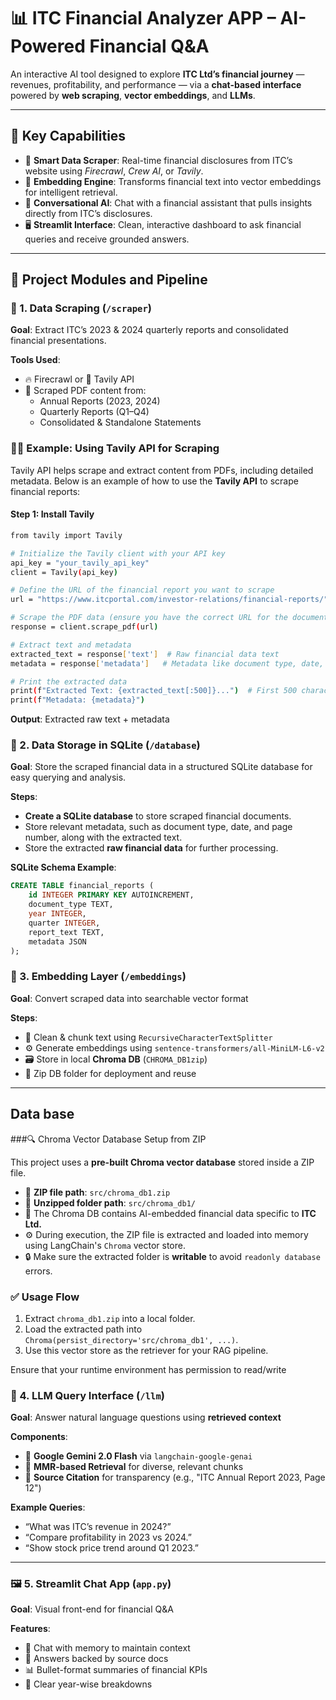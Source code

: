 # 📊 ITC Financial Analyzer APP – AI-Powered Financial Q&A

An interactive AI tool designed to explore **ITC Ltd’s financial journey** — revenues, profitability, and performance — via a **chat-based interface** powered by **web scraping**, **vector embeddings**, and **LLMs**.

---

## 🌟 Key Capabilities

- 🤖 **Smart Data Scraper**: Real-time financial disclosures from ITC’s website using *Firecrawl*, *Crew AI*, or *Tavily*.
- 🧬 **Embedding Engine**: Transforms financial text into vector embeddings for intelligent retrieval.
- 🧠 **Conversational AI**: Chat with a financial assistant that pulls insights directly from ITC’s disclosures.
- 🖥️ **Streamlit Interface**: Clean, interactive dashboard to ask financial queries and receive grounded answers.

---

## 🔧 Project Modules and Pipeline

### 📁 1. Data Scraping (`/scraper`)
**Goal**: Extract ITC’s 2023 & 2024 quarterly reports and consolidated financial presentations.

**Tools Used**:  
- 🔥 Firecrawl or 🤖 Tavily API  
- 📄 Scraped PDF content from:
  - Annual Reports (2023, 2024)
  - Quarterly Reports (Q1–Q4)
  - Consolidated & Standalone Statements

### 🧑‍💻 Example: Using **Tavily API** for Scraping

Tavily API helps scrape and extract content from PDFs, including detailed metadata. Below is an example of how to use the **Tavily API** to scrape financial reports:

#### Step 1: Install Tavily

```bash
from tavily import Tavily

# Initialize the Tavily client with your API key
api_key = "your_tavily_api_key"
client = Tavily(api_key)

# Define the URL of the financial report you want to scrape
url = "https://www.itcportal.com/investor-relations/financial-reports/"

# Scrape the PDF data (ensure you have the correct URL for the document)
response = client.scrape_pdf(url)

# Extract text and metadata
extracted_text = response['text']  # Raw financial data text
metadata = response['metadata']   # Metadata like document type, date, etc.

# Print the extracted data
print(f"Extracted Text: {extracted_text[:500]}...")  # First 500 characters of the report
print(f"Metadata: {metadata}")

```
**Output**: Extracted raw text + metadata


### 📁 2. Data Storage in SQLite (`/database`)
**Goal**: Store the scraped financial data in a structured SQLite database for easy querying and analysis.

**Steps**:
- **Create a SQLite database** to store scraped financial documents.
- Store relevant metadata, such as document type, date, and page number, along with the extracted text.
- Store the extracted **raw financial data** for further processing.

**SQLite Schema Example**:
```sql
CREATE TABLE financial_reports (
    id INTEGER PRIMARY KEY AUTOINCREMENT,
    document_type TEXT,
    year INTEGER,
    quarter INTEGER,
    report_text TEXT,
    metadata JSON
);
```
### 🧠 3. Embedding Layer (`/embeddings`)
**Goal**: Convert scraped data into searchable vector format

**Steps**:
- 🔄 Clean & chunk text using `RecursiveCharacterTextSplitter`
- ⚙️ Generate embeddings using `sentence-transformers/all-MiniLM-L6-v2`
- 🗃️ Store in local **Chroma DB** (`CHROMA_DB1zip`)
- 🧳 Zip DB folder for deployment and reuse

---
## Data base
###🔍  Chroma Vector Database Setup from ZIP

This project uses a **pre-built Chroma vector database** stored inside a ZIP file.

- 📁 **ZIP file path**: `src/chroma_db1.zip`
- 📂 **Unzipped folder path**: `src/chroma_db1/`
- 🧠 The Chroma DB contains AI-embedded financial data specific to **ITC Ltd.**
- ⚙️ During execution, the ZIP file is extracted and loaded into memory using LangChain's `Chroma` vector store.
- 🔒 Make sure the extracted folder is **writable** to avoid `readonly database` errors.

### ✅ Usage Flow
1. Extract `chroma_db1.zip` into a local folder.
2. Load the extracted path into `Chroma(persist_directory='src/chroma_db1', ...)`.
3. Use this vector store as the retriever for your RAG pipeline.

Ensure that your runtime environment has permission to read/write

### 💬 4. LLM Query Interface (`/llm`)
**Goal**: Answer natural language questions using **retrieved context**

**Components**:
- 🤖 **Google Gemini 2.0 Flash** via `langchain-google-genai`
- 🎯 **MMR-based Retrieval** for diverse, relevant chunks
- 📄 **Source Citation** for transparency (e.g., "ITC Annual Report 2023, Page 12")

**Example Queries**:
- “What was ITC’s revenue in 2024?”
- “Compare profitability in 2023 vs 2024.”
- “Show stock price trend around Q1 2023.”

---

### 🖼️ 5. Streamlit Chat App (`app.py`)
**Goal**: Visual front-end for financial Q&A

**Features**:
- 🧠 Chat with memory to maintain context
- 🧾 Answers backed by source docs
- 📊 Bullet-format summaries of financial KPIs
- 🎯 Clear year-wise breakdowns


